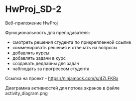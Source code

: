 # HwProj_SD-2

Веб-приложение HwProj


Функциональность для преподавателя:
- смотреть решения студента по прикрепленной ссылке
- комменировать решения и отвечать на вопросы
- добавлять курсы
- добавлять задачи в курс
- создавать дедлайны для задач
- наблюдать за прогрессом студента


Ссылка на проект - https://ninjamock.com/s/4ZLFKRx


Диаграмма активностей для потока экранов в файле activity_diagram.png
